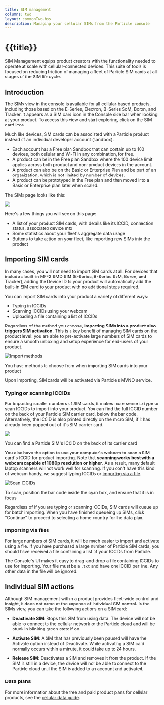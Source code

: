 ```yaml
---
title: SIM management
columns: two
layout: commonTwo.hbs
description: Managing your cellular SIMs from the Particle console
---
```


# {{title}}

SIM Management equips product creators with the functionality needed to operate at scale with
cellular-connected devices. This suite of tools is focused on reducing friction of
managing a fleet of Particle SIM cards at all stages of the SIM life cycle.

## Introduction

The SIMs view in the console is available for all cellular-based products, including those based on 
the E-Series, Electron, B-Series SoM, Boron, and Tracker. 
It appears as a SIM card icon in the Console side bar when
looking at your product. To access this view and start exploring, click on the SIM card icon.

Much like devices, SIM cards can be associated with a Particle
product instead of an individual developer account (sandbox). 

- Each account has a Free plan Sandbox that can contain up to 100 devices, both cellular and Wi-Fi in any combination, for free.
- A product can be in the Free plan Sandbox where the 100 device limit applies across both product and non-product devices in the account.
- A product can also be on the Basic or Enterprise Plan and be part of an organization, which is not limited by number of devices.
- A product can be prototyped in the Free plan and then moved into a Basic or Enterprise plan later when scaled.

The SIMs page looks like this:

<img src="/assets/images/sims-for-products/sims-view.png"
class="full-width"/>

Here's a few things you will see on this page:
- A list of your product SIM cards, with details like its
ICCID, connection status, associated device info
- Some statistics about your fleet's aggregate data
usage
- Buttons to take action on your fleet, like importing
new SIMs into the product

## Importing SIM cards

In many cases, you will not need to import SIM cards at all. For devices that include a built-in MFF2 SMD SIM
(E-Series, B-Series SoM, Boron, and Tracker), adding the Device ID to your product will automatically add the built-in
SIM card to your product with no additional steps required.

You can import SIM cards into your product a variety of different ways:

- Typing in ICCIDs
- Scanning ICCIDs using your webcam
- Uploading a file containing a list of ICCIDs

Regardless of the method you choose, **importing SIMs into a product also
triggers SIM activation**. This is a key benefit of managing SIM cards on
the product level: you are able to pre-activate large numbers of SIM cards
to ensure a smooth unboxing and setup experience for end-users of your
product.

![Import methods](/assets/images/sims-for-products/import-methods.png)
<p class="caption">You have methods to choose from when importing SIM
cards into your product</p>

Upon importing, SIM cards will be activated via Particle's
MVNO service. 

### Typing or scanning ICCIDs

For importing smaller numbers of SIM cards, it makes more sense to type
or scan ICCIDs to import into your product. You can find the
full ICCID number on the back of your Particle SIM carrier card, below the
bar code. Alternatively, the ICCID is also printed directly on the micro
SIM, if it has already been popped out of it's SIM carrier card.

<img src="/assets/images/sims-for-products/iccid-carrier-card.png"
class="small"/>
<p class="caption">You can find a Particle SIM's ICCID on the back of
its carrier card</p>

You also have the option to use your computer's webcam to scan a SIM
card's ICCID for product importing. Note that **scanning works best with a
webcam capable of 1080p resolution or higher**. As a result, many default
laptop scanners will not work well for scanning. If you don't have this
kind of webcam handy, we suggest typing ICCIDs or [importing via a
file](#importing-via-files).

![Scan ICCIDs](/assets/images/sims-for-products/scan-sim-cards.png)
<p class="caption">To scan, position the bar code inside the cyan box,
and ensure that it is in focus</p>

Regardless of if you are typing or scanning ICCIDs, SIM cards will queue
up for batch importing. When you have finished queueing up SIMs, click
"Continue" to proceed to selecting a home country for the data plan.

### Importing via files

For large numbers of SIM cards, it will be much easier to import and
activate using a file. If you have purchased a large number of Particle
SIM cards, you should have received a file containing a list of your
ICCIDs from Particle.

The Console's UI makes it easy to drag-and-drop a file containing ICCIDs
to use for importing. Your file must be a `.txt` and have one ICCID per
line. Any other data in the file will be ignored.


## Individual SIM actions

Although SIM management within a product provides fleet-wide control and
insight, it does not come at the expense of individual SIM control. In
the SIMs view, you can take the following actions on a SIM
card:

- **Deactivate SIM**: Stops this SIM from using data. The device will not be able to
connect to the cellular network or the Particle cloud and will be stuck in blinking 
green state if on.

- **Activate SIM**: A SIM that has previously been paused will have the 
Activate option instead of Deactivate. While activating a SIM card normally 
occurs within a minute, it could take up to 24 hours.

- **Release SIM**: Deactivates a SIM and removes it from the product. If the 
SIM is still in a device, the device will not be able to connect to the 
Particle cloud until the SIM is added to an account and activated.


### Data plans

For more information about the free and paid product plans for cellular products, see the 
[cellular data guide](/getting-started/billing/cellular-data/).

